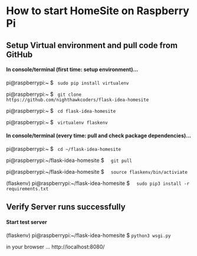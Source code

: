 # How to start HomeSite on Raspberry Pi

## Setup Virtual environment and pull code from GitHub
#### In console/terminal (first time: setup environment)...

pi@raspberrypi:~ $  ``` sudo pip install virtualenv```

pi@raspberrypi:~ $  ``` git clone https://github.com/nighthawkcoders/flask-idea-homesite```

pi@raspberrypi:~ $  ``` cd flask-idea-homesite```

pi@raspberrypi:~ $  ``` virtualenv flaskenv```



#### In console/terminal (every time: pull and check package dependencies)...

pi@raspberrypi:~ $  ``` cd ~/flask-idea-homesite```

pi@raspberrypi:~/flask-idea-homesite $ ```  git pull```

pi@raspberrypi:~/flask-idea-homesite $ ```  source flaskenv/bin/activiate```

(flaskenv) pi@raspberrypi:~/flask-idea-homesite $ ```  sudo pip3 install -r requirements.txt```



## Verify Server runs successfully
#### Start test server

(flaskenv) pi@raspberrypi:~/flask-idea-homesite $ ``` python3 wsgi.py ``` 

in your browser ...
http://localhost:8080/ 
